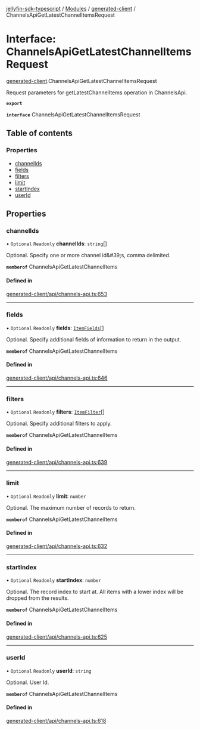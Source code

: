 [jellyfin-sdk-typescript](../README.md) / [Modules](../modules.md) / [generated-client](../modules/generated_client.md) / ChannelsApiGetLatestChannelItemsRequest

# Interface: ChannelsApiGetLatestChannelItemsRequest

[generated-client](../modules/generated_client.md).ChannelsApiGetLatestChannelItemsRequest

Request parameters for getLatestChannelItems operation in ChannelsApi.

**`export`**

**`interface`** ChannelsApiGetLatestChannelItemsRequest

## Table of contents

### Properties

- [channelIds](generated_client.ChannelsApiGetLatestChannelItemsRequest.md#channelids)
- [fields](generated_client.ChannelsApiGetLatestChannelItemsRequest.md#fields)
- [filters](generated_client.ChannelsApiGetLatestChannelItemsRequest.md#filters)
- [limit](generated_client.ChannelsApiGetLatestChannelItemsRequest.md#limit)
- [startIndex](generated_client.ChannelsApiGetLatestChannelItemsRequest.md#startindex)
- [userId](generated_client.ChannelsApiGetLatestChannelItemsRequest.md#userid)

## Properties

### channelIds

• `Optional` `Readonly` **channelIds**: `string`[]

Optional. Specify one or more channel id\&#39;s, comma delimited.

**`memberof`** ChannelsApiGetLatestChannelItems

#### Defined in

[generated-client/api/channels-api.ts:653](https://github.com/thornbill/jellyfin-sdk-typescript/blob/e430881/src/generated-client/api/channels-api.ts#L653)

___

### fields

• `Optional` `Readonly` **fields**: [`ItemFields`](../enums/generated_client.ItemFields.md)[]

Optional. Specify additional fields of information to return in the output.

**`memberof`** ChannelsApiGetLatestChannelItems

#### Defined in

[generated-client/api/channels-api.ts:646](https://github.com/thornbill/jellyfin-sdk-typescript/blob/e430881/src/generated-client/api/channels-api.ts#L646)

___

### filters

• `Optional` `Readonly` **filters**: [`ItemFilter`](../enums/generated_client.ItemFilter.md)[]

Optional. Specify additional filters to apply.

**`memberof`** ChannelsApiGetLatestChannelItems

#### Defined in

[generated-client/api/channels-api.ts:639](https://github.com/thornbill/jellyfin-sdk-typescript/blob/e430881/src/generated-client/api/channels-api.ts#L639)

___

### limit

• `Optional` `Readonly` **limit**: `number`

Optional. The maximum number of records to return.

**`memberof`** ChannelsApiGetLatestChannelItems

#### Defined in

[generated-client/api/channels-api.ts:632](https://github.com/thornbill/jellyfin-sdk-typescript/blob/e430881/src/generated-client/api/channels-api.ts#L632)

___

### startIndex

• `Optional` `Readonly` **startIndex**: `number`

Optional. The record index to start at. All items with a lower index will be dropped from the results.

**`memberof`** ChannelsApiGetLatestChannelItems

#### Defined in

[generated-client/api/channels-api.ts:625](https://github.com/thornbill/jellyfin-sdk-typescript/blob/e430881/src/generated-client/api/channels-api.ts#L625)

___

### userId

• `Optional` `Readonly` **userId**: `string`

Optional. User Id.

**`memberof`** ChannelsApiGetLatestChannelItems

#### Defined in

[generated-client/api/channels-api.ts:618](https://github.com/thornbill/jellyfin-sdk-typescript/blob/e430881/src/generated-client/api/channels-api.ts#L618)
